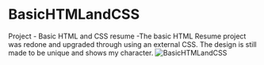 # BasicHTMLandCSS
Project - Basic HTML and CSS resume
-The basic HTML Resume project was redone and upgraded through using an external CSS. The design is still made to be unique and shows my character.
![BasicHTMLandCSS](https://user-images.githubusercontent.com/124061786/215935917-723c26e9-994b-4187-a305-2af8aafe82c8.png)
